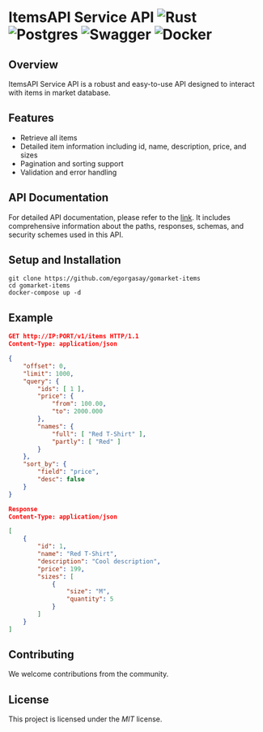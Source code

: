 # ItemsAPI Service API  ![Rust](https://img.shields.io/badge/Rust-black?style=for-the-badge&logo=rust&logoColor=#E57324) ![Postgres](https://img.shields.io/badge/postgres-%23316192.svg?style=for-the-badge&logo=postgresql&logoColor=white) ![Swagger](https://img.shields.io/badge/Swagger-85EA2D?style=for-the-badge&logo=Swagger&logoColor=black) ![Docker](https://img.shields.io/badge/Docker-2CA5E0?style=for-the-badge&logo=docker&logoColor=white)

## Overview
ItemsAPI Service API is a robust and easy-to-use API designed to interact with items in market database.

## Features
- Retrieve all items
- Detailed item information including id, name, description, price, and sizes
- Pagination and sorting support
- Validation and error handling

## API Documentation
For detailed API documentation, please refer to the [link](https://egorgasay.github.io/gomarket-items/). It includes comprehensive information about the paths, responses, schemas, and security schemes used in this API.

## Setup and Installation
```shell
git clone https://github.com/egorgasay/gomarket-items
cd gomarket-items
docker-compose up -d
```

## Example
```json
GET http://IP:PORT/v1/items HTTP/1.1
Content-Type: application/json

{
    "offset": 0,
    "limit": 1000,
    "query": {
        "ids": [ 1 ],
        "price": {
            "from": 100.00,
            "to": 2000.000
        },
        "names": {
            "full": [ "Red T-Shirt" ],
            "partly": [ "Red" ]
        }
    },
    "sort_by": {
        "field": "price",
        "desc": false
    }
}

Response
Content-Type: application/json

[
    {
        "id": 1,
        "name": "Red T-Shirt",
        "description": "Cool description",
        "price": 199,
        "sizes": [
            {
                "size": "M",
                "quantity": 5
            }
        ]
    }
]
```

## Contributing
We welcome contributions from the community.

## License
This project is licensed under the *MIT* license.